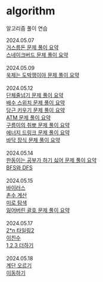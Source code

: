 # algorithm
알고리즘 풀이 연습

2024.05.07<br/>
[거스름돈 문제 풀이 요약](https://github.com/jiwonan/algorithm/blob/main/%EB%B0%B1%EC%A4%80/Bronze/5585.%E2%80%85%EA%B1%B0%EC%8A%A4%EB%A6%84%EB%8F%88/README.md#%ED%92%80%EC%9D%B4-%EC%9A%94%EC%95%BD)<br/>
[스네이크버드 문제 풀이 요약](https://github.com/jiwonan/algorithm/blob/main/%EB%B0%B1%EC%A4%80/Silver/16435.%E2%80%85%EC%8A%A4%EB%84%A4%EC%9D%B4%ED%81%AC%EB%B2%84%EB%93%9C/README.md#%ED%92%80%EC%9D%B4-%EC%9A%94%EC%95%BD)
<br/>
<br/>
2024.05.09<br/>
[욱제는 도박쟁이야 문제 풀이 요약](https://github.com/jiwonan/algorithm/tree/main/%EB%B0%B1%EC%A4%80/Silver/14655.%E2%80%85%EC%9A%B1%EC%A0%9C%EB%8A%94%E2%80%85%EB%8F%84%EB%B0%95%EC%9F%81%EC%9D%B4%EC%95%BC%EF%BC%81%EF%BC%81#%ED%92%80%EC%9D%B4-%EC%9A%94%EC%95%BD)
<br/>
<br/>
2024.05.12<br/>
[단체줄넘기 문제 풀이 요약](https://github.com/jiwonan/algorithm/blob/main/%EB%B0%B1%EC%A4%80/Silver/30457.%E2%80%85%EB%8B%A8%EC%B2%B4%EC%A4%84%EB%84%98%EA%B8%B0/README.md#%ED%92%80%EC%9D%B4-%EC%9A%94%EC%95%BD)<br/>
[배수 스위치 문제 풀이 요약](https://github.com/jiwonan/algorithm/blob/main/%EB%B0%B1%EC%A4%80/Silver/12927.%E2%80%85%EB%B0%B0%EC%88%98%E2%80%85%EC%8A%A4%EC%9C%84%EC%B9%98/README.md#%ED%92%80%EC%9D%B4-%EC%9A%94%EC%95%BD)<br/>
[당근 키우기 문제 풀이 요약](https://github.com/jiwonan/algorithm/blob/main/%EB%B0%B1%EC%A4%80/Silver/20363.%E2%80%85%EB%8B%B9%EA%B7%BC%E2%80%85%ED%82%A4%EC%9A%B0%EA%B8%B0/README.md#%ED%92%80%EC%9D%B4-%EC%9A%94%EC%95%BD)<br/>
[ATM 문제 풀이 요약](https://github.com/jiwonan/algorithm/blob/main/%EB%B0%B1%EC%A4%80/Silver/11399.%E2%80%85ATM/README.md#%ED%92%80%EC%9D%B4-%EC%9A%94%EC%95%BD)<br/>
[구름이의 취뽀 문제 풀이 요약](https://github.com/jiwonan/algorithm/blob/main/%EB%B0%B1%EC%A4%80/Silver/29155.%E2%80%85%EA%B0%9C%EB%B0%9C%EC%9E%90%E2%80%85%EC%A7%80%EB%A7%9D%EC%83%9D%E2%80%85%EA%B5%AC%EB%A6%84%EC%9D%B4%EC%9D%98%E2%80%85%EC%B7%A8%EC%97%85%E2%80%85%EB%BD%80%EA%B0%9C%EA%B8%B0/README.md#%ED%92%80%EC%9D%B4-%EC%9A%94%EC%95%BD)<br/>
[에너지 드링크 문제 풀이 요약](https://github.com/jiwonan/algorithm/blob/main/%EB%B0%B1%EC%A4%80/Silver/20115.%E2%80%85%EC%97%90%EB%84%88%EC%A7%80%E2%80%85%EB%93%9C%EB%A7%81%ED%81%AC/README.md#%ED%92%80%EC%9D%B4%EC%9A%94%EC%95%BD)<br/>
[바닥 장식 문제 풀이 요약](https://github.com/jiwonan/algorithm/blob/main/%EB%B0%B1%EC%A4%80/Silver/1388.%E2%80%85%EB%B0%94%EB%8B%A5%E2%80%85%EC%9E%A5%EC%8B%9D/README.md#%ED%92%80%EC%9D%B4-%EC%9A%94%EC%95%BD)<br/>
<br/>
2024.05.14<br/>
[한동이는 공부가 하기 싫어 문제 풀이 요약](https://github.com/jiwonan/algorithm/blob/main/%EB%B0%B1%EC%A4%80/Silver/3182.%E2%80%85%ED%95%9C%EB%8F%99%EC%9D%B4%EB%8A%94%E2%80%85%EA%B3%B5%EB%B6%80%EA%B0%80%E2%80%85%ED%95%98%EA%B8%B0%E2%80%85%EC%8B%AB%EC%96%B4%EF%BC%81/README.md)<br/>
[BFS와 DFS](https://github.com/jiwonan/algorithm/tree/main/%EB%B0%B1%EC%A4%80/Silver/1260.%E2%80%85DFS%EC%99%80%E2%80%85BFS)<br/>
<br/>
2024.05.15<br/>
[바이러스](https://github.com/jiwonan/algorithm/tree/main/%EB%B0%B1%EC%A4%80/Silver/2606.%E2%80%85%EB%B0%94%EC%9D%B4%EB%9F%AC%EC%8A%A4)<br/>
[촌수 계산](https://github.com/jiwonan/algorithm/tree/main/%EB%B0%B1%EC%A4%80/Silver/2644.%E2%80%85%EC%B4%8C%EC%88%98%EA%B3%84%EC%82%B0)<br/>
[미로 탐색](https://github.com/jiwonan/algorithm/tree/main/%EB%B0%B1%EC%A4%80/Silver/2178.%E2%80%85%EB%AF%B8%EB%A1%9C%E2%80%85%ED%83%90%EC%83%89)<br/>
[잃어버린 괄호 문제 풀이 요약](https://github.com/jiwonan/algorithm/blob/main/%EB%B0%B1%EC%A4%80/Silver/1541.%E2%80%85%EC%9E%83%EC%96%B4%EB%B2%84%EB%A6%B0%E2%80%85%EA%B4%84%ED%98%B8/README.md#%ED%92%80%EC%9D%B4%EC%9A%94%EC%95%BD)<br/>
<br/>
2024.05.17<br/>
[2*n 타일링2](https://github.com/jiwonan/algorithm/tree/main/%EB%B0%B1%EC%A4%80/Silver/11727.%E2%80%852%C3%97n%E2%80%85%ED%83%80%EC%9D%BC%EB%A7%81%E2%80%852)<br/>
[이친수](https://github.com/jiwonan/algorithm/tree/main/%EB%B0%B1%EC%A4%80/Silver/2193.%E2%80%85%EC%9D%B4%EC%B9%9C%EC%88%98)<br/>
[1,2,3 더하기](https://github.com/jiwonan/algorithm/blob/main/%EB%B0%B1%EC%A4%80/Silver/9095.%E2%80%851%EF%BC%8C%E2%80%852%EF%BC%8C%E2%80%853%E2%80%85%EB%8D%94%ED%95%98%EA%B8%B0/README.md)<br/>
<br/>
2024.05.18<br/>
[계단 오르기](https://github.com/jiwonan/algorithm/blob/main/%EB%B0%B1%EC%A4%80/Silver/2579.%E2%80%85%EA%B3%84%EB%8B%A8%E2%80%85%EC%98%A4%EB%A5%B4%EA%B8%B0/README.md#%ED%92%80%EC%9D%B4-%EC%9A%94%EC%95%BD)<br/>
[이동하기](https://github.com/jiwonan/algorithm/blob/main/%EB%B0%B1%EC%A4%80/Silver/11048.%E2%80%85%EC%9D%B4%EB%8F%99%ED%95%98%EA%B8%B0/README.md)<br/>
